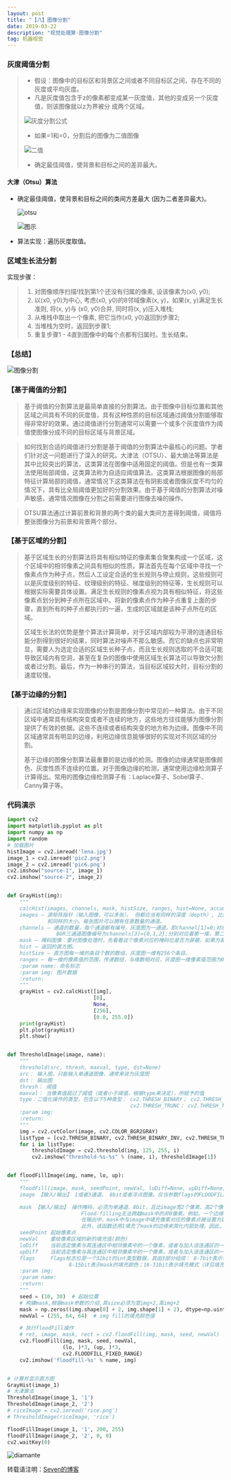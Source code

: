 ```yaml
---
layout: post
title: "【八】图像分割"
date: 2019-03-22
description: "视觉处理算-图像分割"
tag: 机器视觉
---
```


### **灰度阈值分割**

> - 假设：图像中的目标区和背景区之间或者不同目标区之间，存在不同的灰度或平均灰度。
> - 凡是灰度值包含于z的像素都变成某一灰度值，其他的变成另一个灰度值，则该图像就以z为界被分
>   成两个区域。
>
> ![灰度分割公式](https://eveseven.oss-cn-shanghai.aliyuncs.com/20190115154608.png)
>
> - 如果=1和=0，分割后的图像为二值图像
>
> ![二值](https://eveseven.oss-cn-shanghai.aliyuncs.com/20190115154652.png)
>
> - 确定最佳阈值，使背景和目标之间的差异最大。

#### 大津（Otsu）算法

- 确定最佳阈值，使背景和目标之间的类间方差最大 (因为二者差异最大)。

  ![otsu](https://eveseven.oss-cn-shanghai.aliyuncs.com/20190115154854.png)

  ![图示](https://eveseven.oss-cn-shanghai.aliyuncs.com/1547539080340.png)

- 算法实现：遍历灰度取值。

### **区域生长法分割**

实现步骤：

> 1. 对图像顺序扫描!找到第1个还没有归属的像素, 设该像素为(x0, y0);
> 2. 以(x0, y0)为中心, 考虑(x0, y0)的8邻域像素(x, y)，如果(x, y)满足生长准则, 将(x, y)与 (x0, y0)合并, 同时将(x, y)压入堆栈;
> 3. 从堆栈中取出一个像素, 把它当作(x0, y0)返回到步骤2;
> 4. 当堆栈为空时，返回到步骤1;
> 5. 重复步骤1 - 4直到图像中的每个点都有归属时。生长结束。

### 【总结】

![图像分割](https://eveseven.oss-cn-shanghai.aliyuncs.com/20190116163011.png)

### 【基于阈值的分割】

> 基于阈值的分割算法是最简单直接的分割算法。由于图像中目标位置和其他区域之间具有不同的灰度值，具有这种性质的目标区域通过阈值分割能够取得非常好的效果。通过阈值进行分割通常可以需要一个或多个灰度值作为阈值使图像分成不同的目标区域与背景区域。

> 如何找到合适的阈值进行分割是基于阈值的分割算法中最核心的问题。学者们针对这一问题进行了深入的研究。大津法（OTSU）、最大熵法等算法是其中比较突出的算法，这类算法在图像中适用固定的阈值。但是也有一类算法使用局部阈值，这类算法称为自适应阈值算法。这类算法根据图像的局部特征计算局部的阈值，通常情况下这类算法在有阴影或者图像灰度不均匀的情况下，具有比全局阈值更加好的分割效果。由于基于阈值的分割算法对噪声敏感，通常情况图像在分割之前需要进行图像去噪的操作。       

> OTSU算法通过计算前景和背景的两个类的最大类间方差得到阈值，阈值将整张图像分为前景和背景两个部分。

### 【基于区域的分割】

> ​	基于区域生长的分割算法将具有相似特征的像素集合聚集构成一个区域，这个区域中的相邻像素之间具有相似的性质。算法首先在每个区域中寻找一个像素点作为种子点，然后人工设定合适的生长规则与停止规则，这些规则可以是灰度级别的特征、纹理级别的特征、梯度级别的特征等，生长规则可以根据实际需要具体设置。满足生长规则的像素点视为具有相似特征，将这些像素点划分到种子点所在区域中。将新的像素点作为种子点重复上面的步骤，直到所有的种子点都执行的一遍，生成的区域就是该种子点所在的区域。
>
> ​	区域生长法的优势是整个算法计算简单，对于区域内部较为平滑的连通目标能分割得到很好的结果，同时算法对噪声不那么敏感。而它的缺点也非常明显，需要人为选定合适的区域生长种子点，而且生长规则选取的不合适可能导致区域内有空洞，甚至在复杂的图像中使用区域生长算法可以导致欠分割或者过分割。最后，作为一种串行的算法，当目标区域较大时，目标分割的速度较慢。

### 【基于边缘的分割】

> ​	通过区域的边缘来实现图像的分割是图像分割中常见的一种算法。由于不同区域中通常具有结构突变或者不连续的地方，这些地方往往能够为图像分割提供了有效的依据。这些不连续或者结构突变的地方称为边缘。图像中不同区域通常具有明显的边缘，利用边缘信息能够很好的实现对不同区域的分割。
>
> ​        基于边缘的图像分割算法最重要的是边缘的检测。图像的边缘通常是图像颜色、灰度性质不连续的位置。对于图像边缘的检测，通常使用边缘检测算子计算得出。常用的图像边缘检测算子有：Laplace算子、Sobel算子、Canny算子等。

### 代码演示

```python
import cv2
import matplotlib.pyplot as plt
import numpy as np
import random
# 加载图片
histImage = cv2.imread('lena.jpg')
image_1 = cv2.imread('pic2.png')
image_2 = cv2.imread('pic6.png')
cv2.imshow("source-1", image_1)
cv2.imshow("source-2", image_2)


def GrayHist(img):
    """
    calcHist(images, channels, mask, histSize, ranges, hist=None, accumulate=None)
    images — 源矩阵指针（输入图像，可以多张）。 但都应当有同样的深度（depth）, 比如CV_8U 或者 CV_32F ，
             和同样的大小。每张图片可以拥有任意数量的通道。
    channels — 通道的数量，每个通道都有编号，灰度图为一通道，即channel[1]=0;对应着一维。
                BGR三通道图像编号为channels[3]={0,1,2};分别对应着第一维，第二维，第三维。
    mask — 掩码图像：要对图像处理时，先看看这个像素对应的掩码位是否为屏蔽，如果为屏蔽，就是说该像素不处理（掩码值为0的像素都将被忽略）
    hist — 返回的直方图。
    histSize — 直方图每一维的条目个数的数组，灰度图一维有256个条目。
    ranges — 每一维的像素值的范围，传递数组，与维数相对应，灰度图一维像素值范围为0~255。
    :param name: 命名标志
    :param img: 图片数据
    :return:
    """
    grayHist = cv2.calcHist([img],
                            [0],
                            None,
                            [256],
                            [0.0, 255.0])
    print(grayHist)
    plt.plot(grayHist)
    plt.show()


def ThresholdImage(image, name):
    """
    threshold(src, thresh, maxval, type, dst=None)
    src： 输入图，只能输入单通道图像，通常来说为灰度图
    dst： 输出图
    thresh： 阈值
    maxval： 当像素值超过了阈值（或者小于阈值，根据type来决定），所赋予的值
    type：二值化操作的类型，包含以下5种类型： cv2.THRESH_BINARY； cv2.THRESH_BINARY_INV；
                                        cv2.THRESH_TRUNC； cv2.THRESH_TOZERO；cv2.THRESH_TOZERO_INV
    :param img:
    :return:
    """
    img = cv2.cvtColor(image, cv2.COLOR_BGR2GRAY)
    listType = [cv2.THRESH_BINARY, cv2.THRESH_BINARY_INV, cv2.THRESH_TRUNC, cv2.THRESH_TOZERO, cv2.THRESH_TOZERO_INV]
    for i in listType:
        thresholdImage = cv2.threshold(img, 125, 255, i)
        cv2.imshow("threshold-%s-%s" % (name, i), thresholdImage[1])


def floodFillImage(img, name, lo, up):
    """
    floodFill(image, mask, seedPoint, newVal, loDiff=None, upDiff=None, flags=None)
    image 【输入/输出】 1或者3通道、 8bit或者浮点图像。仅当参数flags的FLOODFILL_MASK_ONLY标志位被设置时image不会被修改，否则会被修改。

    mask 【输入/输出】 操作掩码，必须为单通道、8bit，且比image宽2个像素、高2个像素。使用前必须先初始化。
                        Flood-filling无法跨越mask中的非0像素。例如，一个边缘检测的结果可以作为mask来阻止边缘填充。
                        在输出中，mask中与image中填充像素对应的像素点被设置为1，或者flags标志位中设置的值(详见flags标志位的解释)。
                        此外，该函数还用1填充了mask的边缘来简化内部处理。因此，可以在多个调用中使用同一mask，以确保填充区域不会重叠。
    seedPoint 起始像素点
    newVal    重绘像素区域的新的填充值(颜色)
    loDiff    当前选定像素与其连通区中相邻像素中的一个像素，或者与加入该连通区的一个seedPoint像素，二者之间的最大下行差异值。
    upDiff    当前选定像素与其连通区中相邻像素中的一个像素，或者与加入该连通区的一个seedPoint像素，二者之间的最大上行差异值。
    flags     flags标志位是一个32bit的int类型数据，其由3部分组成： 0-7bit表示邻接性(4邻接、8邻接)；
                    8-15bit表示mask的填充颜色；16-31bit表示填充模式（详见填充模式解释）
    :param img:
    :param name:
    :return:
    """
    seed = (10, 30)  # 起始位置
    # 构建mask,根据mask参数的介绍,其size必须为宽img+2,高img+2
    mask = np.zeros((img.shape[0] + 2, img.shape[1] + 2), dtype=np.uint8)
    newVal = (255, 64, 64)  # img fill的填充颜色值

    # 执行floodFill操作
    # ret, image, mask, rect = cv2.floodFill(img, mask, seed, newVal)
    cv2.floodFill(img, mask, seed, newVal,
                  (lo, )*3, (up, )*3,
                  cv2.FLOODFILL_FIXED_RANGE)
    cv2.imshow('floodfill-%s' % name, img)


# 计算并显示直方图
GrayHist(image_1)
# 大津算法
ThresholdImage(image_1, '1')
ThresholdImage(image_2, '2')
# riceImage = cv2.imread('rice.png')
# ThresholdImage(riceImage, 'rice')

floodFillImage(image_1, '1', 200, 255)
floodFillImage(image_2, '2', 0, 0)
cv2.waitKey(0)
```

![diamante](https://eveseven.oss-cn-shanghai.aliyuncs.com/20190116150300.png)

转载请注明：[Seven的博客](http://sevenold.github.io)
